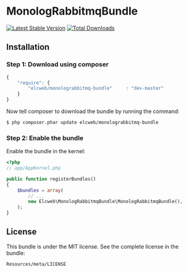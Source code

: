 MonologRabbitmqBundle
=====================

[![Latest Stable Version](https://poser.pugx.org/elcweb/monolograbbitmq-bundle/v/stable.png)](https://packagist.org/packages/elcweb/monolograbbitmq-bundle)
[![Total Downloads](https://poser.pugx.org/elcweb/monolograbbitmq-bundle/downloads.png)](https://packagist.org/packages/elcweb/monolograbbitmq-bundle)

Installation
------------

### Step 1: Download using composer

```js
{
    "require": {
        "elcweb/monolograbbitmq-bundle"     : "dev-master"
    }
}
```

Now tell composer to download the bundle by running the command:

``` bash
$ php composer.phar update elcweb/monolograbbitmq-bundle
```

### Step 2: Enable the bundle

Enable the bundle in the kernel:

``` php
<?php
// app/AppKernel.php

public function registerBundles()
{
    $bundles = array(
        // ...
        new Elcweb\MonologRabbitmqBundle\MonologRabbitmqBundle(),
    );
}
```

License
-------

This bundle is under the MIT license. See the complete license in the bundle:

    Resources/meta/LICENSE

